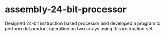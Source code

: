 # assembly-24-bit-processor
Designed 24-bit instruction based processor and developed a program to perform dot product operation on two arrays using this instruction set.
